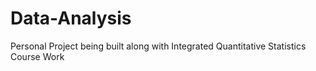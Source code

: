 # Data-Analysis
Personal Project being built along with Integrated Quantitative Statistics Course Work
